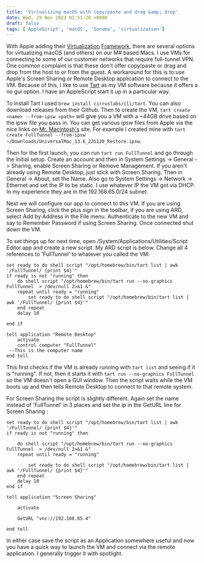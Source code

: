 ```yaml
---
title: 'Virtualizing macOS with copy/paste and drag &amp; drop'
date: Wed, 29 Nov 2023 01:51:20 +0000
draft: false
tags: ['AppleScript', 'macOS', 'Sonoma', 'virtualization']
---
```


With Apple adding their [Virtualization](https://developer.apple.com/documentation/virtualization) [Framework](https://developer.apple.com/documentation/virtualization), there are several options for virtualizing macOS (and others) on our M# based Macs. I use VMs for connecting to some of our customer networks that require full-tunnel VPN. One common complaint is that these don't offer copy/paste or drag and drop from the host to or from the guest. A workaround for this is to use Apple's Screen Sharing or Remote Desktop application to connect to the VM. Because of this, I like to use [Tart](https://github.com/cirruslabs/tart) as my VM software because it offers a no gui option. I have an AppleScript start it up in a particular way.

To install Tart I used `brew install cirruslabs/cli/tart`. You can also download releases from their Github. Then to create the VM, `tart create <name> --from-ipsw <path>` will give you a VM with a ~44GB drive based on the ipsw file you pass in. You can get various ipsw files from Apple via the nice links on [Mr. Macintosh's](https://mrmacintosh.com/apple-silicon-m1-full-macos-restore-ipsw-firmware-files-database/) site. For example I created mine with `tart create FullTunnel --from-ipsw ~/Downloads/UniversalMac_13.6_22G120_Restore.ipsw`.

Then for the first launch, you can run `tart run FullTunnel` and go through the initial setup. Create an account and then in System Settings -> General -> Sharing, enable Screen Sharing or Remove Management. If you aren't already using Remote Desktop, just stick with Screen Sharing. Then in General -> About, set the Name. Also go to System Settings -> Network -> Ethernet and set the IP to be static. I use whatever IP the VM got via DHCP. In my experience they are in the 192.168.65.0/24 subnet.

Next we will configure our app to connect to this VM. If you are using Screen Sharing, click the plus sign in the toolbar, if you are using ARD, select Add by Address in the File menu. Authenticate to the new VM and say to Remember Password if using Screen Sharing. Once connected shut down the VM.

To set things up for next time, open /System/Applications/Utilities/Script Editor.app and create a new script. My ARD script is below. Change all 4 references to 'FullTunnel' to whatever you called the VM:

```
set ready to do shell script "/opt/homebrew/bin/tart list | awk '/FullTunnel/ {print $4}'"
if ready is not "running" then
	do shell script "/opt/homebrew/bin/tart run --no-graphics FullTunnel  > /dev/null 2>&1 &"
	repeat until ready = "running"
		set ready to do shell script "/opt/homebrew/bin/tart list | awk '/FullTunnel/ {print $4}'"
	end repeat
	delay 10

end if

tell application "Remote Desktop"
	activate
	control computer "FullTunnel"
 --This is the computer name
end tell
```

This first checks if the VM is already running with `tart list` and seeing if it is "running". If not, then it starts it with `tart run --no-graphics FullTunnel` so the VM doesn't open a GUI window. Then the script waits while the VM boots up and then tells Remote Desktop to connect to that remote system.

For Screen Sharing the script is slightly different. Again set the name instead of 'FullTunnel' in 3 places and set the ip in the GetURL line for Screen Sharing :

```
set ready to do shell script "/opt/homebrew/bin/tart list | awk '/FullTunnel/ {print $4}'"
if ready is not "running" then

	do shell script "/opt/homebrew/bin/tart run --no-graphics FullTunnel  > /dev/null 2>&1 &"
	repeat until ready = "running"

		set ready to do shell script "/opt/homebrew/bin/tart list | awk '/FullTunnel/ {print $4}'"
	end repeat
	delay 10
end if

tell application "Screen Sharing"

	activate

	GetURL "vnc://192.168.65.4"

end tell
```

In either case save the script as an Application somewhere useful and now you have a quick way to launch the VM and connect via the remote application. I generally trigger it with spotlight.